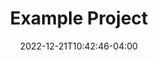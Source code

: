 ---
title: "Example Project"
date: 2022-12-21T10:42:46-04:00
featured: true
description: "Example Project (Many Soon to Come!)"
tags: ["Web Development"]
resources:
- name: "image"
  src: "underConstruction.png"
link: "https://github.com/"
weight: 200
sitemap:
  priority : 0.8
---